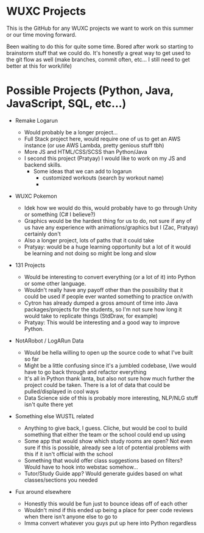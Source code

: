 # WUXC Projects

This is the GitHub for any WUXC projects we want to work on this summer or our time moving forward. 

Been waiting to do this for quite some time. Bored after work so starting to brainstorm stuff that we could do. It's honestly a great way to get used to the git flow as well (make branches, commit often, etc... I still need to get better at this for work/life)

# Possible Projects (Python, Java, JavaScript, SQL, etc...)

- Remake Logarun
	- Would probably be a longer project...
	- Full Stack project here, would require one of us to get an AWS instance (or use AWS Lambda, pretty genious stuff tbh)
	- More JS and HTML/CSS/SCSS than Python/Java
	- I second this project (Pratyay) I would like to work on my JS and backend skills. 
		- Some ideas that we can add to logarun
			- customized workouts (search by workout name)
			- 

- WUXC Pokemon
	- Idek how we would do this, would probably have to go through Unity or something (C# I believe?)
	- Graphics would be the hardest thing for us to do, not sure if any of us have any experience with animations/graphics but I (Zac, Pratyay) certainly don't
	- Also a longer project, lots of paths that it could take
	- Pratyay: would be a huge learning opportunity but a lot of it would be learning and not doing so might be long and slow

- 131 Projects
	- Would be interesting to convert everything (or a lot of it) into Python or some other language. 
	- Wouldn't really have any payoff other than the possibility that it could be used if people ever wanted something to practice on/with
	- Cytron has already dumped a gross amount of time into Java packages/projects for the students, so I'm not sure how long it would take to replicate things (StdDraw, for example)
	- Pratyay: This would be interesting and a good way to improve Python. 

- NotARobot / LogARun Data
	- Would be hella willing to open up the source code to what I've built so far
	- Might be a little confusing since it's a jumbled codebase, I/we would have to go back through and refactor everything
	- It's all in Python thank lanta, but also not sure how much further the project could be taken. There is a lot of data that could be pulled/displayed in cool ways
	- Data Science side of this is probably more interesting, NLP/NLG stuff isn't quite there yet

- Something else WUSTL related
	- Anything to give back, I guess. Cliche, but would be cool to build something that either the team or the school could end up using
	- Some app that would show which study rooms are open? Not even sure if this is possible, already see a lot of potential problems with this if it isn't official with the school
	- Something that would offer class suggestions based on filters? Would have to hook into webstac somehow...
	- Tutor/Study Guide app? Would generate guides based on what classes/sections you needed

- Fux around elsewhere
	- Honestly this would be fun just to bounce ideas off of each other
	- Wouldn't mind if this ended up being a place for peer code reviews when there isn't anyone else to go to
	- Imma convert whatever you guys put up here into Python regardless
